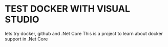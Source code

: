 # TEST DOCKER WITH VISUAL STUDIO
lets try docker, github and .Net Core
This is a project to learn about docker support in .Net Core
